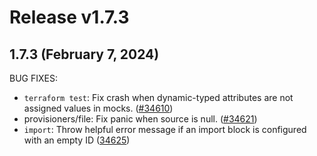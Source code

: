 # Release v1.7.3
## 1.7.3 (February 7, 2024)

BUG FIXES: 

* `terraform test`: Fix crash when dynamic-typed attributes are not assigned values in mocks. ([#34610](https://github.com/hashicorp/terraform/pull/34511))
* provisioners/file: Fix panic when source is null. ([#34621](https://github.com/hashicorp/terraform/pull/34621))
* `import`: Throw helpful error message if an import block is configured with an empty ID ([34625](https://github.com/hashicorp/terraform/pull/34625))

